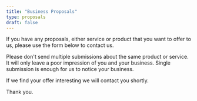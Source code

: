 ```yaml
---
title: "Business Proposals"
type: proposals
draft: false
---
```


If you have any proposals, either service or product that you want to offer to us, please use the form below to contact us.

Please don't send multiple submissions about the same product or service. It will only leave a poor impression of you and your business. Single submission is enough for us to notice your business.

If we find your offer interesting we will contact you shortly.

Thank you.
